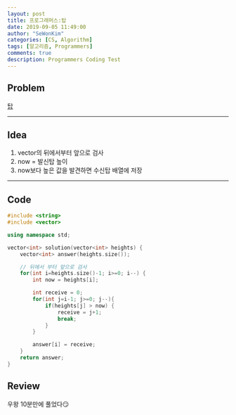 ```yaml
---
layout: post
title: 프로그래머스:탑
date: 2019-09-05 11:49:00
author: "SeWonKim"
categories: [CS, Algorithm]
tags: [알고리즘, Programmers]
comments: true
description: Programmers Coding Test
---
```


## Problem

[탑](https://programmers.co.kr/learn/courses/30/lessons/42588)

---

## Idea

1. vector의 뒤에서부터 앞으로 검사
2. now = 발신탑 높이
3. now보다 높은 값을 발견하면 수신탑 배열에 저장

---

## Code

```cpp
#include <string>
#include <vector>

using namespace std;

vector<int> solution(vector<int> heights) {
    vector<int> answer(heights.size());

    // 뒤에서 부터 앞으로 검사
    for(int i=heights.size()-1; i>=0; i--) {
        int now = heights[i];

        int receive = 0;
        for(int j=i-1; j>=0; j--){
            if(heights[j] > now) {
                receive = j+1;
                break;
            }
        }

        answer[i] = receive;
    }
    return answer;
}
```

## Review

우왕 10분만에 풀었다😏
